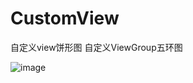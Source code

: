 # CustomView
自定义view饼形图 自定义ViewGroup五环图

![image](https://github.com/crazyqiang/CustomView/blob/master/initpintu.jpg) 
